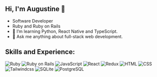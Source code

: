 ## Hi, I'm Augustine 👋

- Software Developer
- Ruby and Ruby on Rails 
- 🌱 I’m learning Python, React Native and TypeScript.
- 💬 Ask me anything about full-stack web development.


<!--

![Top Langs](https://github-readme-stats.vercel.app/api/top-langs/?username=NanaYaw&layout=compact&langs_count=10&theme=tokyonight&count_private=true&show_icons=true)
-->
## Skills and Experience:
<p>
<img alt="Ruby" src="https://img.shields.io/badge/Ruby-CC342D?logo=ruby&logoColor=white&style=flat" />
<img alt="Ruby on Rails" src="https://img.shields.io/badge/Ruby on Rails-CC0000?logo=ruby-on-rails&logoColor=white&style=flat" />
<img alt="JavaScript" src="https://img.shields.io/badge/JavaScript-F7DF1E?logo=javascript&logoColor=white&style=flat" />
<img alt="React" src="https://img.shields.io/badge/React-61DAFB?logo=react&logoColor=white&style=flat" />
<img alt="Redux" src="https://img.shields.io/badge/Redux-764BC?logo=redux&logoColor=white&style=flat" />
<img alt="HTML" src="https://img.shields.io/badge/HTML-E34F26?logo=html5&logoColor=white&style=flat" />
<img alt="CSS" src="https://img.shields.io/badge/CSS-1572B6?logo=css3&logoColor=white&style=flat" />
<img alt="Tailwindcss" src="https://img.shields.io/badge/Tailwindcss-1572B6?logo=tailwindcss&logoColor=white&style=flat" />
<img alt="SQLite" src="https://img.shields.io/badge/SQLite-003B57?logo=sqlite&logoColor=white&style=flat" />
<img alt="PostgreSQL" src="https://img.shields.io/badge/PostgreSQL-4169E1?logo=postgresql&logoColor=white&style=flat" />
</p>




